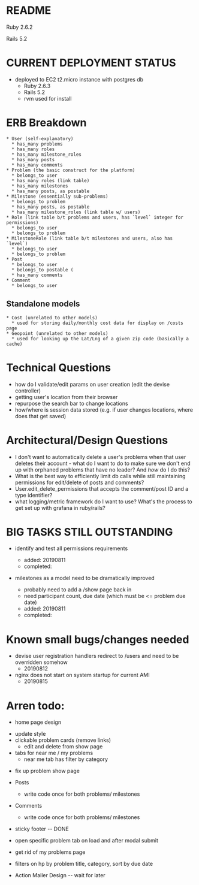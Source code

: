 # README

Ruby 2.6.2

Rails 5.2

# CURRENT DEPLOYMENT STATUS
* deployed to EC2 t2.micro instance with postgres db
  * Ruby 2.6.3
  * Rails 5.2
  * rvm used for install


# ERB Breakdown
```
* User (self-explanatory)
  * has_many problems
  * has_many roles
  * has_many milestone_roles
  * has_many posts
  * has_many comments
* Problem (the basic construct for the platform)
  * belongs_to user
  * has_many roles (link table)
  * has_many milestones
  * has_many posts, as postable
* Milestone (essentially sub-problems)
  * belongs_to problem
  * has_many posts, as postable
  * has_many milestone_roles (link table w/ users)
* Role (link table b/t problems and users, has `level` integer for permissions)
  * belongs_to user
  * belongs_to problem
* MilestoneRole (link table b/t milestones and users, also has `level`)
  * belongs_to user
  * belongs_to problem
* Post
  * belongs_to user
  * belongs_to postable (
  * has_many comments
* Comment
  * belongs_to user
```
## Standalone models
```
* Cost (unrelated to other models)
  * used for storing daily/monthly cost data for display on /costs page
* Geopoint (unrelated to other models)
  * used for looking up the Lat/Lng of a given zip code (basically a cache)
```  


# Technical Questions

* how do I validate/edit params on user creation (edit the devise controller)
* getting user's location from their browser
* repurpose the search bar to change locations
* how/where is session data stored (e.g. if user changes locations, where does that get saved)




# Architectural/Design Questions


* I don't want to automatically delete a user's problems when that user deletes their account - what do I want to do to make sure we don't end up with orphaned problems that have no leader? And *how* do I do this?
* What is the best way to efficiently limit db calls while still maintaining permissions for edit/delete of posts and comments?
* User.edit_delete_permissions that accepts the comment/post ID and a type identifier?
* what logging/metric framework do I want to use? What's the process to get set up with grafana in ruby/rails?



# BIG TASKS STILL OUTSTANDING

* identify and test all permissions requirements
  * added: 20190811
  * completed:

* milestones as a model need to be dramatically improved
  * probably need to add a /show page back in
  * need participant count, due date (which must be <= problem due date)
  * added: 20190811
  * completed:

# Known small bugs/changes needed
* devise user registration handlers redirect to /users and need to be overridden somehow
  * 20190812
* nginx does not start on system startup for current AMI
  * 20190815

# Arren todo:
 * home page design
  - update style
  - clickable problem cards (remove links)
    - edit and delete from show page
  - tabs for near me / my problems
    - near me tab has filter by category
 * fix up problem show page
 * Posts
    - write code once for both problems/ milestones
 * Comments
    - write code once for both problems/ milestones
 * sticky footer -- DONE
 * open specific problem tab on load and after modal submit
 * get rid of my problems page
 * filters on hp by problem title, category, sort by due date

 * Action Mailer Design -- wait for later
